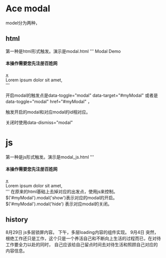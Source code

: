 # Ace modal


 model分为两种，

## html
第一种是html形式触发。演示是modal.html
'''
<a data-toggle="modal"  data-target="#myModal" >Modal Demo</a>
 
<div id="myModal" class="modal fade hide in" data-backdrop="static">
 <h4 class="modal-title">本操作需要您先注册百姓网</h4>
 <a href="###" data-dismiss="modal" class="close">×</a>
 <div class="modal-content">
   Lorem ipsum dolor sit amet,
 </div>
</div>
'''

开启modal的触发点是data-toggle="modal"  data-target="#myModal" 或者是 data-toggle="modal"  href="#myModal" ，

触发开启的modal和对应modal的id相对应。

关闭时使用data-dismiss="modal"

# js
第一种是js形式触发。演示是modal_js.html
'''
<div id="myModal" class="modal fade hide in" data-backdrop="static">
 <h4 class="modal-title">本操作需要您先注册百姓网</h4>
 <a href="###" class="close" id="myModal-dismiss">×</a>
 <div class="modal-content">
   Lorem ipsum dolor sit amet,
 </div>
</div>
<script src="js/jquery-1.9.1.min.js"></script>
<script src="js/modal.js"></script>
<script>
$(document).ready(function(){
  /* 使用js开启modal */ 
  $("#myModal-open").click(function(){
  	$('#myModal').modal('show');
  });
  /* 使用js关闭modal */ 
  $("#myModal-dismiss").click(function(){
  	$('#myModal').modal('hide');
  });
});
</script>
'''
在原来的html基础上去掉对应的出发点，使用js来控制。
$('#myModal').modal('show')表示对应的modal的开启。
$('#myModal').modal('hide') 表示对应modal的关闭。


## history
8月29日 js多层锁屏内容。
        下午，多层loading内容的组件实现。
9月4日  突然，根绝工作还只是工作，这个只是一个养活自己和不断向上生活的过程而已，在对待工作要全力以赴的同时，
自己应该给自己留点时间去对待生活和照顾自己对应的内容信息。

